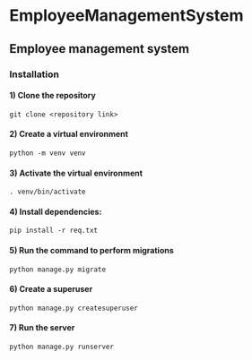 # EmployeeManagementSystem
## Employee management system

### Installation

#### 1) Clone the repository
    git clone <repository link>
  
#### 2) Create a virtual environment
    python -m venv venv

#### 3) Activate the virtual environment
    . venv/bin/activate
   
#### 4) Install dependencies:
    pip install -r req.txt

#### 5) Run the command to perform migrations
    python manage.py migrate

#### 6) Create a superuser
    python manage.py createsuperuser

#### 7) Run the server
    python manage.py runserver
